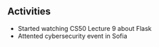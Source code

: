 ## Activities
- Started watching CS50 Lecture 9 about Flask
- Attented cybersecurity event in Sofia
